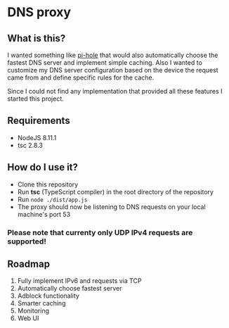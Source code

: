 # DNS proxy

## What is this?
I wanted something like [pi-hole](https://pi-hole.net/) that would also automatically choose the fastest DNS server and implement simple caching. Also I wanted to customize my DNS server configuration based on the device the request came from and define specific rules for the cache.

Since I could not find any implementation that provided all these features I started this project.

## Requirements
* NodeJS 8.11.1
* tsc 2.8.3

## How do I use it?
* Clone this repository
* Run **tsc** (TypeScript compiler) in the root directory of the repository
* Run `node ./dist/app.js`
* The proxy should now be listening to DNS requests on your local machine's port 53

### Please note that currenty only UDP IPv4 requests are supported!

## Roadmap
1. Fully implement IPv6 and requests via TCP
1. Automatically choose fastest server
2. Adblock functionality
2. Smarter caching
3. Monitoring
3. Web UI
